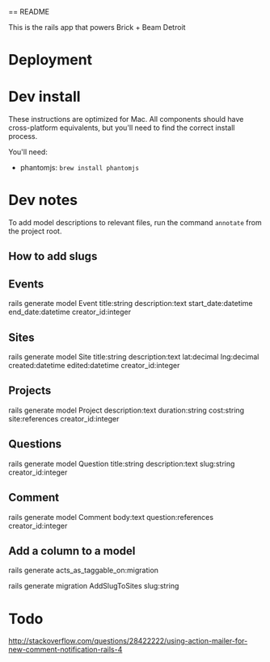 == README

This is the rails app that powers Brick + Beam Detroit

# Deployment

# Dev install

These instructions are optimized for Mac. All components should have cross-platform equivalents, but you'll need to find the correct install process.

You'll need:

* phantomjs: `brew install phantomjs`

# Dev notes

To add model descriptions to relevant files, run the command `annotate` from the project root.

## How to add slugs

## Events

rails generate model Event title:string description:text start_date:datetime end_date:datetime creator_id:integer

## Sites

rails generate model Site title:string description:text lat:decimal lng:decimal created:datetime edited:datetime creator_id:integer

## Projects

rails generate model Project description:text duration:string cost:string site:references creator_id:integer

## Questions

rails generate model Question title:string description:text slug:string creator_id:integer

## Comment

rails generate model Comment body:text question:references creator_id:integer

## Add a column to a model

rails generate acts_as_taggable_on:migration

rails generate migration AddSlugToSites slug:string

# Todo

http://stackoverflow.com/questions/28422222/using-action-mailer-for-new-comment-notification-rails-4
